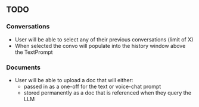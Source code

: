 ## TODO
### Conversations
- User will be able to select any of their previous conversations (limit of X)
- When selected the convo will populate into the history window above the TextPrompt

### Documents
- User will be able to upload a doc that will either:
  - passed in as a one-off for the text or voice-chat prompt
  - stored permanently as a doc that is referenced when they query the LLM
